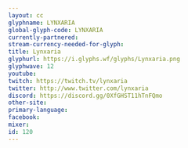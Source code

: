 ```yaml
---
layout: cc
glyphname: LYNXARIA
global-glyph-code: LYNXARIA
currently-partnered: 
stream-currency-needed-for-glyph: 
title: Lynxaria
glyphurl: https://i.glyphs.wf/glyphs/Lynxaria.png
glyphwave: 12
youtube: 
twitch: https://twitch.tv/lynxaria
twitter: http://www.twitter.com/lynxaria
discord: https://discord.gg/0XfGHST11hTnFQmo
other-site: 
primary-language: 
facebook: 
mixer: 
id: 120
---
```


